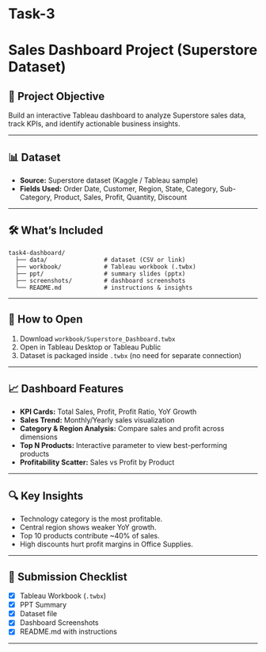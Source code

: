 # Task-3

# Sales Dashboard Project (Superstore Dataset)

## 📌 Project Objective
Build an interactive Tableau dashboard to analyze Superstore sales data, track KPIs, and identify actionable business insights.

---

## 📊 Dataset
- **Source:** Superstore dataset (Kaggle / Tableau sample)
- **Fields Used:** Order Date, Customer, Region, State, Category, Sub-Category, Product, Sales, Profit, Quantity, Discount

---

## 🛠️ What’s Included
```
task4-dashboard/
  ├── data/                # dataset (CSV or link)
  ├── workbook/            # Tableau workbook (.twbx)
  ├── ppt/                 # summary slides (pptx)
  ├── screenshots/         # dashboard screenshots
  └── README.md            # instructions & insights
```

---

## 🚀 How to Open
1. Download `workbook/Superstore_Dashboard.twbx`
2. Open in Tableau Desktop or Tableau Public
3. Dataset is packaged inside `.twbx` (no need for separate connection)

---

## 📈 Dashboard Features
- **KPI Cards:** Total Sales, Profit, Profit Ratio, YoY Growth
- **Sales Trend:** Monthly/Yearly sales visualization
- **Category & Region Analysis:** Compare sales and profit across dimensions
- **Top N Products:** Interactive parameter to view best-performing products
- **Profitability Scatter:** Sales vs Profit by Product

---

## 🔍 Key Insights
- Technology category is the most profitable.
- Central region shows weaker YoY growth.
- Top 10 products contribute ~40% of sales.
- High discounts hurt profit margins in Office Supplies.

---

## 📂 Submission Checklist
- [x] Tableau Workbook (`.twbx`)
- [x] PPT Summary 
- [x] Dataset file
- [x] Dashboard Screenshots
- [x] README.md with instructions

---

